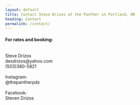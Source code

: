 ```yaml
---
layout: default
title: Contact Steve Drizos at the Panther in Portland, OR
heading: Contact
permalink: /contact/
---
```


<div class="row mt-2">
  <div class="col">
   <h4>For rates and booking:</h4>
  </div>
</div>
  
<div class="row mt-2">
  <div class="col">

  <br>

   <div class="contact-info">
   <div>Steve Drizos</div>
   <div>dexdrizos@yahoo.com</div>
   <div>(503)380-5821</div>  
   </div>
  </div>
</div>

<br>

<div class="row mt-2">
  <div class="col">
   <div class="contact-info">
   <div>Instagram:</div>
   <div>@thepantherpdx</div> 
   </div>
  </div>
</div>

<br>

<div class="row mt-2">
  <div class="col"> 
   <div class="contact-info">
   <div>Facebook:</div>  
   <div>Steven Drizos</div>  
   </div>
  </div>
</div>

<br><br>


